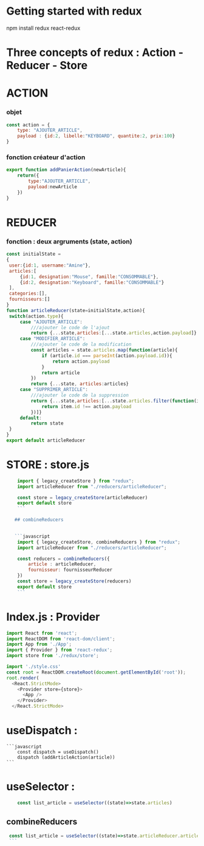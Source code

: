# Getting started with redux
npm install redux react-redux

# Three concepts of redux : Action - Reducer - Store

# ACTION
   ### objet
```javascript 
const action = {
    type: "AJOUTER_ARTICLE",
    payload : {id:2, libelle:"KEYBOARD", quantite:2, prix:100}
}
```
   ### fonction créateur d'action 
```javascript
export function addPanierAction(newArticle){
    return({
        type:"AJOUTER_ARTICLE",
        payload:newArticle
    })
}
```

# REDUCER 
   ### fonction : deux argruments (state, action) 

   ```javascript
const initialState = 
{
    user:{id:1, username:"Amine"},
    articles:[
        {id:1, designation:"Mouse", famille:"CONSOMMABLE"},
        {id:2, designation:"Keyboard", famille:"CONSOMMABLE"}     
    ],
    categories:[],
    fournisseurs:[]
}
function articleReducer(state=initialState,action){
    switch(action.type){
        case "AJOUTER_ARTICLE":
            ///ajouter le code de l'ajout
            return {...state,articles:[...state.articles,action.payload]}
        case "MODIFIER_ARTICLE":
            ///ajouter le code de la modification
            const articles = state.articles.map(function(article){
                if (article.id === parseInt(action.payload.id)){
                    return action.payload
                }
                return article
            })
            return {...state, articles:articles}
        case "SUPPRIMER_ARTICLE":
            ///ajouter le code de la suppression
            return {...state,articles:[...state.articles.filter(function(item){
                return item.id !== action.payload
            })]}
        default:
            return state
    }
}
export default articleReducer
   ```

# STORE : store.js
```javascript
    import { legacy_createStore } from "redux";
    import articleReducer from "./reducers/articleReducer";

    const store = legacy_createStore(articleReducer)
    export default store
    ```

   ## combineReducers

   
   ```javascript
    import { legacy_createStore, combineReducers } from "redux";
    import articleReducer from "./reducers/articleReducer";

    const reducers = combineReducers({
        article : articleReducer,
        fournisseur: fournisseurReducer
    })
    const store = legacy_createStore(reducers)
    export default store
    ```
   ```

# Index.js : Provider

```javascript
import React from 'react';
import ReactDOM from 'react-dom/client';
import App from './App';
import { Provider } from 'react-redux';
import store from './redux/store';

import './style.css'
const root = ReactDOM.createRoot(document.getElementById('root'));
root.render(
  <React.StrictMode>
    <Provider store={store}>
      <App />
    </Provider>
  </React.StrictMode>
```

# useDispatch : 
    
    ```javascript
        const dispatch = useDispatch()
        dispatch (addArticleAction(article))
    ```
    

# useSelector : 

```javascript
    const list_article = useSelector((state)=>state.articles)
```
   ## combineReducers

   ```javascript
    const list_article = useSelector((state)=>state.articleReducer.articles)
    ```